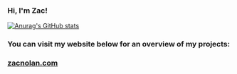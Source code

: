 ### Hi, I'm Zac!
[![Anurag's GitHub stats](https://github-readme-stats.vercel.app/api?username=Lem0naise)](https://github.com/anuraghazra/github-readme-stats)
### You can visit my website below for an overview of my projects:
### [zacnolan.com](https://www.zacnolan.com)
